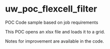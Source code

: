 # uw_poc_flexcell_filter

POC Code sample based on job requirements

This POC opens an xlsx file and loads it to a grid.

Notes for improvement are available in the code.
